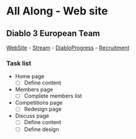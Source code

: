 # All Along - Web site

## Diablo 3 European Team

[WebSite](http://allalong.eu) - [Stream](http://twitch.tv/allalongtv) - [DiabloProgress](http://www.diabloprogress.com/clan/348_aa-all-along) - [Recruitment](http://tinyurl.com/AA-recrutement)

### Task list

- Home page
  - [ ] Define content
- Members page
  - [ ] Complete members list
- Competitions page
  - [ ] Redesign page
- Discuss page
  - [ ] Define content
  - [ ] Define design
